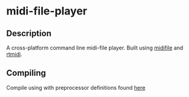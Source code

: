 # midi-file-player
## Description
A cross-platform command line midi-file player. Built using [midifile](https://github.com/craigsapp/midifile) and [rtmidi](https://github.com/thestk/rtmidi).

## Compiling
Compile using with preprocessor definitions found [here](https://www.music.mcgill.ca/~gary/rtmidi/index.html#compiling)
